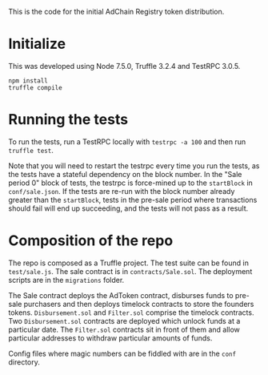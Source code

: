 This is the code for the initial AdChain Registry token distribution.

# Initialize
This was developed using Node 7.5.0, Truffle 3.2.4 and TestRPC 3.0.5.

```
npm install
truffle compile
```

# Running the tests
To run the tests, run a TestRPC locally with `testrpc -a 100` and then run `truffle test`.

Note that you will need to restart the testrpc every time you run the tests, as the tests have a stateful dependency on the block number. In the "Sale period 0" block of tests, the testrpc is force-mined up to the `startBlock` in `conf/sale.json`. If the tests are re-run with the block number already greater than the `startBlock`, tests in the pre-sale period where transactions should fail will end up succeeding, and the tests will not pass as a result.

# Composition of the repo
The repo is composed as a Truffle project. The test suite can be found in `test/sale.js`. The sale contract is in `contracts/Sale.sol`. The deployment scripts are in the `migrations` folder.

The Sale contract deploys the AdToken contract, disburses funds to pre-sale purchasers and then deploys timelock contracts to store the founders tokens. `Disbursement.sol` and `Filter.sol` comprise the timelock contracts. Two `Disbursement.sol` contracts are deployed which unlock funds at a particular date. The `Filter.sol` contracts sit in front of them and allow particular addresses to withdraw particular amounts of funds.

Config files where magic numbers can be fiddled with are in the `conf` directory.

